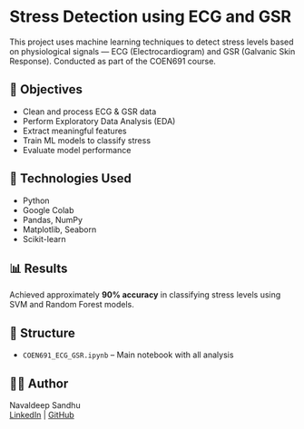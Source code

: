 # Stress Detection using ECG and GSR

This project uses machine learning techniques to detect stress levels based on physiological signals — ECG (Electrocardiogram) and GSR (Galvanic Skin Response). Conducted as part of the COEN691 course.

## 🧠 Objectives

- Clean and process ECG & GSR data
- Perform Exploratory Data Analysis (EDA)
- Extract meaningful features
- Train ML models to classify stress
- Evaluate model performance

## 🚀 Technologies Used

- Python
- Google Colab
- Pandas, NumPy
- Matplotlib, Seaborn
- Scikit-learn

## 📊 Results

Achieved approximately **90% accuracy** in classifying stress levels using SVM and Random Forest models.

## 📁 Structure

- `COEN691_ECG_GSR.ipynb` – Main notebook with all analysis

## 👩‍💻 Author

Navaldeep Sandhu  
[LinkedIn](https://www.linkedin.com/in/navaldeep-sandhu/) | [GitHub](https://github.com/Navaldeep21)
